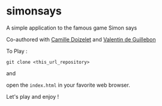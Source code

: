 # simonsays

A simple application to the famous game Simon says

Co-authored with [Camille Doizelet](https://github.com/Camillodo) and [Valentin de Guillebon](https://github.com/vde-guil)

To Play :

`git clone <this_url_repository>`

and 

open the `index.html` in your favorite web browser.

Let's play and enjoy !
